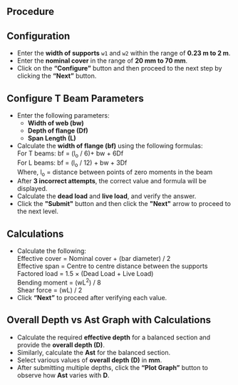 
## Procedure 

## Configuration

- Enter the **width of supports** `w1` and `w2` within the range of **0.23 m to 2 m**.
- Enter the **nominal cover** in the range of **20 mm to 70 mm**.
- Click on the **“Configure”** button and then proceed to the next step by clicking the **“Next”** button.

## Configure T Beam Parameters

- Enter the following parameters:
  - **Width of web (bw)**
  - **Depth of flange (Df)**
  - **Span Length (L)**
- Calculate the **width of flange (bf)** using the following formulas: <br>
 For T beams: bf = (l<sub>o</sub> / 6)+ bw + 6Df <br>
For L beams: bf = (l<sub>o</sub> / 12) + bw + 3Df <br>
Where, l<sub>o</sub> = distance between points of zero moments in the beam
- After **3 incorrect attempts**, the correct value and formula will be displayed.
- Calculate the **dead load** and **live load**, and verify the answer.
- Click the **"Submit"** button and then click the **"Next"** arrow to proceed to the next level.

## Calculations

- Calculate the following: <br>
Effective cover = Nominal cover + (bar diameter) / 2 <br>
Effective span = Centre to centre distance between the supports <br>
Factored load = 1.5 × (Dead Load + Live Load) <br>
Bending moment = (wL<sup>2</sup>) / 8 <br>
Shear force = (wL) / 2
- Click **“Next”** to proceed after verifying each value.

## Overall Depth vs Ast Graph with Calculations

- Calculate the required **effective depth** for a balanced section and provide the **overall depth (D)**.
- Similarly, calculate the **Ast** for the balanced section.
- Select various values of **overall depth (D)** in **mm**.
- After submitting multiple depths, click the **“Plot Graph”** button to observe how **Ast** varies with **D**.

